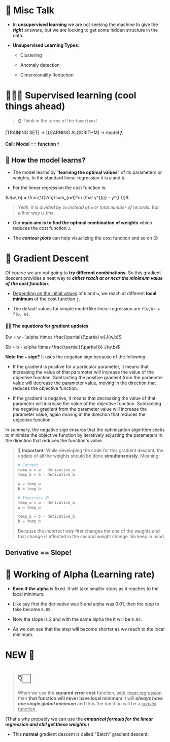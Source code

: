 # 🌌 Misc Talk

- In **unsupervised learning** we are not seeking the machine to give the ***right*** answers, but we are looking to get some hidden structure in the data.

- **Unsupervised Learning Types**:
  
  - Clustering
  
  - Anomaly detection
  
  - Dimensionality Reduction

# 👨🏻‍🏫 Supervised learning (cool things ahead)

> ⌚ Think in the terms of the `functions`!

[TRAINING SET] → [LEARNING ALGORITHM] → model ***f***.

#### Call: Model == function `f`

## 📖 How the model learns?

- The model learns by "**learning the optimal values**" of its parameters or weights. In the standard linear regression it is `w` and `b`.

- For the linear regression the cost function is:

$J(w, b) = \frac{1}{2m}\sum_{i=1}^m (\hat y^{(i)} - y^{(i)})$

> *Yeah, it is divided by `2m` instead of `m` or total number of records. But either way is fine.*

- Our **main aim is to find the optimal combination of weights** which reduces the cost function `J`.

- The ***contour plots*** can help visualizing the cost function and so on 😊

# 🎢 Gradient Descent

Of course we are not going to **try different combinations**. So this gradient descent provides a neat way to ***either reach at or near the minimum value of the cost function***.

- <u>Depending on the initial values</u> of `b` and `w`, we reach at different **local minimum** of the cost function `j`.

- The default values for simple model like linear regression are `f(w,b) = f(0, 0)`.

#### 🖖🏻 The equations for gradient updates

$w = w - \alpha \times \frac{\partial}{\partial w}J(w,b)$

$b = b - \alpha \times \frac{\partial}{\partial b} J(w,b)$

**Note the `—` sign?** It uses the negation sign because of the following:

- If the gradient is positive for a particular parameter, it means that increasing the value of that parameter will increase the value of the objective function. Subtracting the positive gradient from the parameter value will decrease the parameter value, moving in the direction that reduces the objective function.

- If the gradient is negative, it means that decreasing the value of that parameter will increase the value of the objective function. Subtracting the negative gradient from the parameter value will increase the parameter value, again moving in the direction that reduces the objective function.

In summary, the negative sign ensures that the optimization algorithm seeks to minimize the objective function by iteratively adjusting the parameters in the direction that reduces the function's value.

> 🔴 **Important**: While developing the code for this gradient descent, the update of all the weights should be done **simultaneously**. Meaning:
> 
> ```python
> # Correct ✅
> temp_w = w - derivative_w
> temp_b = b - detivative_b
> 
> w = temp_w
> b = temp_b
> 
> # Incorrect ❎
> temp_w = w - derivative_w
> w = temp_w
> 
> temp_b = b - detivative_b
> b = temp_b
> ```
> 
> Because the *incorrect way* first changes the one of the weights and that change is affected in the second weight change. So keep in mind.

## Derivative == Slope!

# 🦙 Working of Alpha (Learning rate)

- **Even if the alpha** is fixed. It will take smaller steps as it reaches to the local minimum.

- Like say first the derivative was 5 and alpha was 0.01, then the step to take become `0.05`.

- Now the slope is 2 and with the same alpha the it will be `0.02`. 

- As we can see that the step will become shorter as we reach to the local minimum.



# NEW 🤯

> # 👇🏻
> 
> 
> When we use the **squared error cost** function, <u>with linear regression</u> then **that function will never have local minimum** it will ***always have one single global minimum*** and thus the function will be a <u>convex function.</u>

(That's why probably we can use the ***emparical formula for the linear regression and still get these weights.***)

- This **normal** gradient descent is called "Batch" gradient descent.
